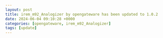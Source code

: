 ```yaml
---
layout: post
title: irem_m92_Analogizer by opengateware has been updated to 1.0.2
date: 2024-06-04 09:10:28 +0000
categories: [opengateware, irem_m92_Analogizer]
tags: [update]
---
```



